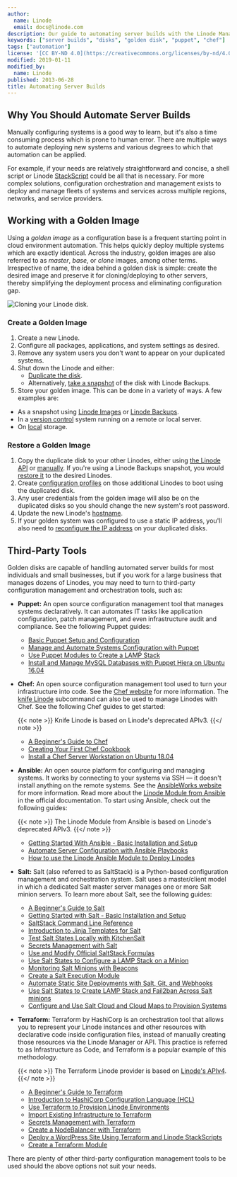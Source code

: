 ```yaml
---
author:
  name: Linode
  email: docs@linode.com
description: Our guide to automating server builds with the Linode Manager.
keywords: ["server builds", "disks", "golden disk", "puppet", "chef"]
tags: ["automation"]
license: '[CC BY-ND 4.0](https://creativecommons.org/licenses/by-nd/4.0)'
modified: 2019-01-11
modified_by:
  name: Linode
published: 2013-06-28
title: Automating Server Builds
---
```


## Why You Should Automate Server Builds

Manually configuring systems is a good way to learn, but it's also a time consuming process which is prone to human error. There are multiple ways to automate deploying new systems and various degrees to which that automation can be applied.

For example, if your needs are relatively straightforward and concise, a shell script or Linode [StackScript](https://www.linode.com/stackscripts) could be all that is necessary. For more complex solutions, configuration orchestration and management exists to deploy and manage fleets of systems and services across multiple regions, networks, and service providers.


## Working with a Golden Image

Using a *golden image* as a configuration base is a frequent starting point in cloud environment automation. This helps quickly deploy multiple systems which are exactly identical. Across the industry, golden images are also referred to as *master*, *base*, or *clone* images, among other terms. Irrespective of name, the idea behind a golden disk is simple: create the desired image and preserve it for cloning/deploying to other servers, thereby simplifying the deployment process and eliminating configuration gap.

![Cloning your Linode disk.](1303-image_cloning_2.jpg)

### Create a Golden Image

1. Create a new Linode.
1. Configure all packages, applications, and system settings as desired.
1. Remove any system users you don't want to appear on your duplicated systems.
1. Shut down the Linode and either:
    - [Duplicate the disk](/docs/platform/disk-images/disk-images-and-configuration-profiles/#duplicating-a-disk).
    - Alternatively, [take a snapshot](/docs/platform/disk-images/linode-backup-service/#take-a-manual-snapshot) of the disk with Linode Backups.
1. Store your golden image. This can be done in a variety of ways. A few examples are:
  - As a snapshot using [Linode Images](/docs/platform/disk-images/linode-images/) or [Linode Backups](/docs/platform/linode-backup-service/#take-a-manual-snapshot).
  - In a [version control](/docs/development/version-control/introduction-to-version-control/) system running on a remote or local server.
  - On [local](/docs/platform/disk-images/copying-a-disk-image-over-ssh/) storage.

### Restore a Golden Image

1. Copy the duplicate disk to your other Linodes, either using [the Linode API](https://developers.linode.com/api/v4#operation/cloneLinodeDisk) or [manually](/docs/platform/disk-images/copying-a-disk-image-to-a-different-account/#copying-the-disk). If you're using a Linode Backups snapshot, you would [restore it](/docs/platform/disk-images/linode-backup-service/#restore-from-a-backup) to the desired Linodes.
1. Create [configuration profiles](/docs/platform/disk-images/disk-images-and-configuration-profiles/#creating-a-configuration-profile) on those additional Linodes to boot using the duplicated disk.
1. Any user credentials from the golden image will also be on the duplicated disks so you should change the new system's root password.
1. Update the new Linode's [hostname](/docs/getting-started/#setting-the-hostname).
1. If your golden system was configured to use a static IP address, you'll also need to [reconfigure the IP address](/docs/networking/linux-static-ip-configuration/#static-network-configuration) on your duplicated disks.

## Third-Party Tools

Golden disks are capable of handling automated server builds for most individuals and small businesses, but if you work for a large business that manages dozens of Linodes, you may need to turn to third-party configuration management and orchestration tools, such as:

-   **Puppet:** An open source configuration management tool that manages systems declaratively. It can automates IT tasks like application configuration, patch management, and even infrastructure audit and compliance. See the following Puppet guides:

    - [Basic Puppet Setup and Configuration](/docs/websites/puppet/basic-puppet-setup-and-configuration/)
    - [Manage and Automate Systems Configuration with Puppet](/docs/websites/puppet/manage-and-automate-systems-configuration-with-puppet/)
    - [Use Puppet Modules to Create a LAMP Stack](/docs/applications/configuration-management/use-puppet-modules-to-create-a-lamp-stack/)
    - [Install and Manage MySQL Databases with Puppet Hiera on Ubuntu 16.04](/docs/applications/configuration-management/install-and-manage-mysql-databases-with-puppet-hiera-on-ubuntu-16-04/)

-   **Chef:** An open source configuration management tool used to turn your infrastructure into code. See the [Chef website](https://www.chef.io/) for more information. The [knife Linode](https://github.com/chef/knife-linode) subcommand can also be used to manage Linodes with Chef. See the following Chef guides to get started:

    {{< note >}}
Knife Linode is based on Linode's deprecated APIv3.
    {{</ note >}}

    - [A Beginner's Guide to Chef](https://linode.com/docs/applications/configuration-management/beginners-guide-chef/)
    - [Creating Your First Chef Cookbook](/docs/applications/configuration-management/creating-your-first-chef-cookbook/)
    - [Install a Chef Server Workstation on Ubuntu 18.04](/docs/applications/configuration-management/install-a-chef-server-workstation-on-ubuntu-18-04/)

-   **Ansible:** An open source platform for configuring and managing systems. It works by connecting to your systems via SSH — it doesn't install anything on the remote systems. See the [AnsibleWorks website](http://www.ansible.com/) for more information. Read more about the [Linode Module from Ansible](http://docs.ansible.com/ansible/latest/linode_module.html) in the official documentation. To start using Ansible, check out the following guides:

    {{< note >}}
The Linode Module from Ansible is based on Linode's deprecated APIv3.
    {{</ note >}}

    - [Getting Started With Ansible - Basic Installation and Setup](/docs/applications/configuration-management/getting-started-with-ansible/)
    - [Automate Server Configuration with Ansible Playbooks](/docs/applications/configuration-management/running-ansible-playbooks/)
    - [How to use the Linode Ansible Module to Deploy Linodes](/docs/applications/configuration-management/deploy-linodes-using-ansible/)

- **Salt:** Salt (also referred to as SaltStack) is a Python-based configuration management and orchestration system. Salt uses a master/client model in which a dedicated Salt master server manages one or more Salt minion servers. To learn more about Salt, see the following guides:

    - [A Beginner's Guide to Salt](https://www.linode.com/docs/applications/configuration-management/beginners-guide-to-salt/)
    - [Getting Started with Salt - Basic Installation and Setup](/docs/applications/configuration-management/getting-started-with-salt-basic-installation-and-setup/)
    - [SaltStack Command Line Reference](/docs/applications/configuration-management/salt-command-line-reference/)
    - [Introduction to Jinja Templates for Salt](/docs/applications/configuration-management/introduction-to-jinja-templates-for-salt/)
    - [Test Salt States Locally with KitchenSalt](/docs/applications/configuration-management/test-salt-locally-with-kitchen-salt/)
    - [Secrets Management with Salt](/docs/applications/configuration-management/secrets-management-with-salt/)
    - [Use and Modify Official SaltStack Formulas](/docs/applications/configuration-management/use-and-modify-official-saltstack-formulas/)
    - [Use Salt States to Configure a LAMP Stack on a Minion](/docs/applications/configuration-management/use-salt-states-to-configure-a-lamp-stack-on-a-minion/)
    - [Monitoring Salt Minions with Beacons](/docs/applications/configuration-management/monitoring-salt-minions-with-beacons/)
    - [Create a Salt Execution Module](/docs/applications/configuration-management/create-a-salt-execution-module/)
    - [Automate Static Site Deployments with Salt, Git, and Webhooks](/docs/applications/configuration-management/automate-a-static-site-deployment-with-salt/)
    - [Use Salt States to Create LAMP Stack and Fail2ban Across Salt minions](/docs/applications/configuration-management/use-salt-states-to-create-lamp-stack-and-fail2ban-across-salt-minions/)
    - [Configure and Use Salt Cloud and Cloud Maps to Provision Systems](/docs/applications/configuration-management/configure-and-use-salt-cloud-and-cloud-maps-to-provision-systems/)

- **Terraform:** Terraform by HashiCorp is an orchestration tool that allows you to represent your Linode instances and other resources with declarative code inside configuration files, instead of manually creating those resources via the Linode Manager or API. This practice is referred to as Infrastructure as Code, and Terraform is a popular example of this methodology.

    {{< note >}}
The Terraform Linode provider is based on [Linode's APIv4](https://developers.linode.com/api/v4).
    {{</ note >}}

    - [A Beginner's Guide to Terraform](/docs/applications/configuration-management/beginners-guide-to-terraform/)
    - [Introduction to HashiCorp Configuration Language (HCL)](/docs/applications/configuration-management/introduction-to-hcl/)
    - [Use Terraform to Provision Linode Environments](/docs/applications/configuration-management/how-to-build-your-infrastructure-using-terraform-and-linode/)
    - [Import Existing Infrastructure to Terraform](/docs/applications/configuration-management/import-existing-infrastructure-to-terraform/)
    - [Secrets Management with Terraform](/docs/applications/configuration-management/secrets-management-with-terraform/)
    - [Create a NodeBalancer with Terraform](/docs/applications/configuration-management/create-a-nodebalancer-with-terraform/)
    - [Deploy a WordPress Site Using Terraform and Linode StackScripts](/docs/applications/configuration-management/deploy-a-wordpress-site-using-terraform-and-linode-stackscripts/)
    - [Create a Terraform Module](/docs/applications/configuration-management/create-terraform-module/)

There are plenty of other third-party configuration management tools to be used should the above options not suit your needs.


